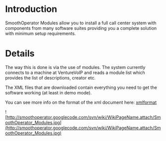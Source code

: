 # Introduction #

SmoothOperator Modules allow you to install a full call center system with components from many software suites providing you a complete solution with minimum setup requirements.

# Details #

The way this is done is via the use of modules.  The system currently connects to a machine at VentureVoIP and reads a module list which provides the list of descriptions, creator etc.

The XML files that are downloaded contain everything you need to get the software working (at least in demo mode).

You can see more info on the format of the xml document here: [xmlformat](xmlformat.md)

![http://smoothoperator.googlecode.com/svn/wiki/WikiPageName.attach/SmoothOperator_Modules.jpg](http://smoothoperator.googlecode.com/svn/wiki/WikiPageName.attach/SmoothOperator_Modules.jpg)